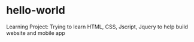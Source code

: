 # hello-world
Learning Project:
Trying to learn HTML, CSS, Jscript, Jquery to help build website and mobile app
